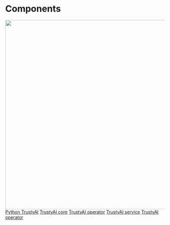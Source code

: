 # Components

<img src="components.svg" alt="" width="600"/>

<seealso style="links">
       <category ref="related">
           <a href="TrustyAI-Python.md">Python TrustyAI</a>
           <a href="TrustyAI-core.md">TrustyAI core</a>
           <a href="TrustyAI-operator.md">TrustyAI operator</a>
           <a href="TrustyAI-service.md">TrustyAI service</a>
       </category>
       <category ref="repos">
           <a href="https://github.com/trustyai-explainability/trustyai-service-operator">TrustyAI operator</a>
       </category>

</seealso>